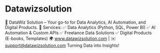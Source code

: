 # Datawizsolution
🚀 DataWiz Solution – Your go-to for Data Analytics, AI Automation, and Digital Products.  🔹 Services: ✅ Data Analytics (Python, SQL, Power BI) ✅ AI Automation &amp; Custom APIs ✅ Freelance Data Solutions ✅ Digital Products (E-books, Templates)  🌍 www.datawizsolution.com | ✉️ support@datawizsolution.com Turning Data into Insights!
